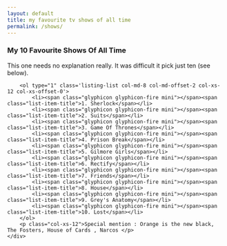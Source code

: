 ```yaml
---
layout: default
title: my favourite tv shows of all time
permalink: /shows/
---
```

<div class="row individual-list">
	<div class="col-md-8 col-md-offset-2">
		<h3 class="list-heading">My 10 Favourite Shows Of All Time</h3>
		<p class="col-md-12">This one needs no explanation really. It was difficult it pick just ten (see below). </p>

		<ol type="1" class='listing-list col-md-8 col-md-offset-2 col-xs-12 col-xs-offset-0'>
		 	<li><span class="glyphicon glyphicon-fire mini"></span><span class="list-item-title">1. Sherlock</span></li>
		 	<li><span class="glyphicon glyphicon-fire mini"></span><span class="list-item-title">2. Suits</span></li>
		 	<li><span class="glyphicon glyphicon-fire mini"></span><span class="list-item-title">3. Game Of Thrones</span></li>
		 	<li><span class="glyphicon glyphicon-fire mini"></span><span class="list-item-title">4. Prison Break</span></li>
		 	<li><span class="glyphicon glyphicon-fire mini"></span><span class="list-item-title">5. Gilmore Girls</span></li>
		 	<li><span class="glyphicon glyphicon-fire mini"></span><span class="list-item-title">6. Rectify</span></li>
		 	<li><span class="glyphicon glyphicon-fire mini"></span><span class="list-item-title">7. Friends</span></li>
		 	<li><span class="glyphicon glyphicon-fire mini"></span><span class="list-item-title">8. House</span></li>
		 	<li><span class="glyphicon glyphicon-fire mini"></span><span class="list-item-title">9. Grey's Anatomy</span></li>
		 	<li><span class="glyphicon glyphicon-fire mini"></span><span class="list-item-title">10. Lost</span></li>
		</ol>
		<p class="col-xs-12">Special mention : Orange is the new black, The Fosters, House of Cards , Narcos </p>
	</div>
</div>